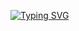 [![Typing SVG](https://readme-typing-svg.demolab.com?font=Yatra+One&weight=900&size=50&duration=5&pause=1000&color=F70000&center=true&vCenter=true&repeat=false&width=1200&lines=%7C%7C+Arth+%7C%7C)](https://git.io/typing-svg)


